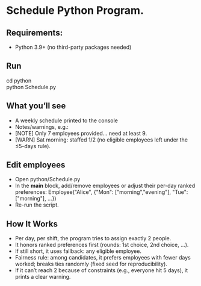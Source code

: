 # Schedule Python Program.  
## Requirements:
* Python 3.9+ (no third-party packages needed)

## Run
cd python\
python Schedule.py

## What you’ll see
* A weekly schedule printed to the console
* Notes/warnings, e.g.:
* [NOTE] Only 7 employees provided... need at least 9.
* [WARN] Sat morning: staffed 1/2 (no eligible employees left under the ≤5-days rule).

## Edit employees
* Open python/Schedule.py
* In the __main__ block, add/remove employees or adjust their per-day ranked preferences:
  Employee("Alice", {"Mon": ["morning","evening"], "Tue":["morning"], ...})
* Re-run the script.

## How It Works
* Per day, per shift, the program tries to assign exactly 2 people.
* It honors ranked preferences first (rounds: 1st choice, 2nd choice, …).
* If still short, it uses fallback: any eligible employee.
* Fairness rule: among candidates, it prefers employees with fewer days worked; breaks ties randomly (fixed seed for reproducibility).
* If it can’t reach 2 because of constraints (e.g., everyone hit 5 days), it prints a clear warning.
